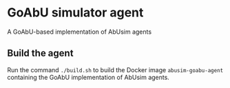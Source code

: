 # GoAbU simulator agent
A GoAbU-based implementation of AbUsim agents

## Build the agent

Run the command `./build.sh` to build the Docker image `abusim-goabu-agent` containing the GoAbU implementation of AbUsim agents.
